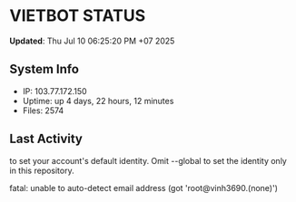 # VIETBOT STATUS
**Updated**: Thu Jul 10 06:25:20 PM +07 2025

## System Info
- IP: 103.77.172.150
- Uptime: up 4 days, 22 hours, 12 minutes
- Files: 2574

## Last Activity

to set your account's default identity.
Omit --global to set the identity only in this repository.

fatal: unable to auto-detect email address (got 'root@vinh3690.(none)')
